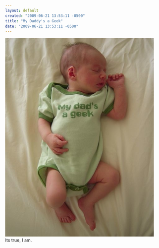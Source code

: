 ```yaml
---
layout: default
created: "2009-06-21 13:53:11 -0500"
title: "My Daddy's a Geek"
date: "2009-06-21 13:53:11 -0500"
---
```




<img src="/images/mydaddyisageek.jpg"/>
<br />
Its true, I am.

